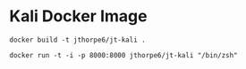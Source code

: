 # Kali Docker Image

```
docker build -t jthorpe6/jt-kali .
```

```
docker run -t -i -p 8000:8000 jthorpe6/jt-kali "/bin/zsh"
```
